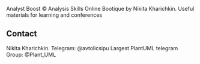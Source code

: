 Analyst Boost © Analysis Skills Online Bootique by Nikita Kharichkin. Useful materials for learning and conferences

## Contact

Nikita Kharichkin. Telegram: @avtolicsipu
Largest PlantUML telegram Group: @Plant_UML
